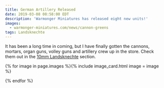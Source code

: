 ```yaml
---
title: German Artillery Released
date: 2019-03-08 08:58:00 EDT
description: 'Warmonger Miniatures has released eight new units!'
images:
  - warmonger-miniatures.com/news/cannon-greens
tags: Landsknechte
---
```

It has been a long time in coming, but I have finally gotten the cannons, mortars, organ guns, volley guns and artillery crew up in the store. Check them out in the [10mm Landsknechte](store/10mm-landsknechte/) section.

{% for image in page.images %}{% include image_card.html image = image %}

{% endfor %}